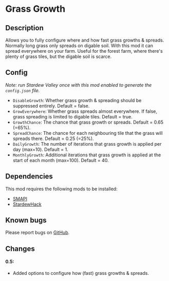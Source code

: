 # Grass Growth

## Description
Allows you to fully configure where and how fast grass growths & spreads. Normally long grass only spreads on digable soil. With this mod it can spread everywhere on your farm. Useful for the forest farm, where there's plenty of grass tiles, but the digable soil is scarce.

## Config
*Note: run Stardew Valley once with this mod enabled to generate the `config.json` file.*

* `DisableGrowth`: Whether grass growth & spreading should be suppressed entirely. Default = false.
* `GrowEverywhere`: Whether grass spreads almost everywhere. If false, grass spreading is limited to digable tiles. Default = true.
* `GrowthChance`: The chance that grass growth or spreads. Default = 0.65 (=65%).
* `SpreadChance`: The chance for each neighbouring tile that the grass will spreads there. Default = 0.25 (=25%).
* `DailyGrowth`: The number of iterations that grass growth is applied per day (max=10). Default = 1.
* `MonthlyGrowth`: Additional iterations that grass growth is applied at the start of each month (max=100). Default = 40.

## Dependencies
This mod requires the following mods to be installed:

* [SMAPI](https://www.nexusmods.com/stardewvalley/mods/2400)
* [StardewHack](https://www.nexusmods.com/stardewvalley/mods/3213)

## Known bugs
Please report bugs on [GitHub](https://github.com/bcmpinc/StardewHack/issues).

## Changes
#### 0.5:
* Added options to configure how (fast) grass growths & spreads.
